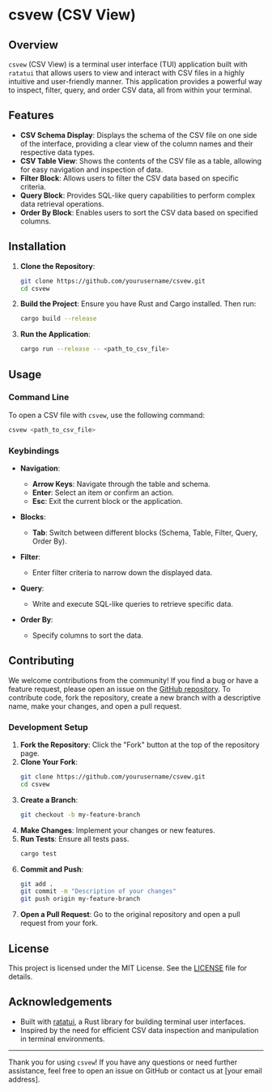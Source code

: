 # csvew (CSV View)

## Overview

`csvew` (CSV View) is a terminal user interface (TUI) application built with `ratatui` that allows users to view and interact with CSV files in a highly intuitive and user-friendly manner. This application provides a powerful way to inspect, filter, query, and order CSV data, all from within your terminal.

## Features

- **CSV Schema Display**: Displays the schema of the CSV file on one side of the interface, providing a clear view of the column names and their respective data types.
- **CSV Table View**: Shows the contents of the CSV file as a table, allowing for easy navigation and inspection of data.
- **Filter Block**: Allows users to filter the CSV data based on specific criteria.
- **Query Block**: Provides SQL-like query capabilities to perform complex data retrieval operations.
- **Order By Block**: Enables users to sort the CSV data based on specified columns.

## Installation

1. **Clone the Repository**:
    ```bash
    git clone https://github.com/yourusername/csvew.git
    cd csvew
    ```

2. **Build the Project**:
    Ensure you have Rust and Cargo installed. Then run:
    ```bash
    cargo build --release
    ```

3. **Run the Application**:
    ```bash
    cargo run --release -- <path_to_csv_file>
    ```

## Usage

### Command Line

To open a CSV file with `csvew`, use the following command:
```bash
csvew <path_to_csv_file>
```

### Keybindings

- **Navigation**:
  - **Arrow Keys**: Navigate through the table and schema.
  - **Enter**: Select an item or confirm an action.
  - **Esc**: Exit the current block or the application.

- **Blocks**:
  - **Tab**: Switch between different blocks (Schema, Table, Filter, Query, Order By).

- **Filter**:
  - Enter filter criteria to narrow down the displayed data.

- **Query**:
  - Write and execute SQL-like queries to retrieve specific data.

- **Order By**:
  - Specify columns to sort the data.

## Contributing

We welcome contributions from the community! If you find a bug or have a feature request, please open an issue on the [GitHub repository](https://github.com/yourusername/csvew). To contribute code, fork the repository, create a new branch with a descriptive name, make your changes, and open a pull request.

### Development Setup

1. **Fork the Repository**: Click the "Fork" button at the top of the repository page.
2. **Clone Your Fork**: 
    ```bash
    git clone https://github.com/yourusername/csvew.git
    cd csvew
    ```
3. **Create a Branch**:
    ```bash
    git checkout -b my-feature-branch
    ```
4. **Make Changes**: Implement your changes or new features.
5. **Run Tests**: Ensure all tests pass.
    ```bash
    cargo test
    ```
6. **Commit and Push**:
    ```bash
    git add .
    git commit -m "Description of your changes"
    git push origin my-feature-branch
    ```
7. **Open a Pull Request**: Go to the original repository and open a pull request from your fork.

## License

This project is licensed under the MIT License. See the [LICENSE](LICENSE) file for details.

## Acknowledgements

- Built with [ratatui](https://github.com/tui-rs-revival/ratatui), a Rust library for building terminal user interfaces.
- Inspired by the need for efficient CSV data inspection and manipulation in terminal environments.

---

Thank you for using `csvew`! If you have any questions or need further assistance, feel free to open an issue on GitHub or contact us at [your email address].
